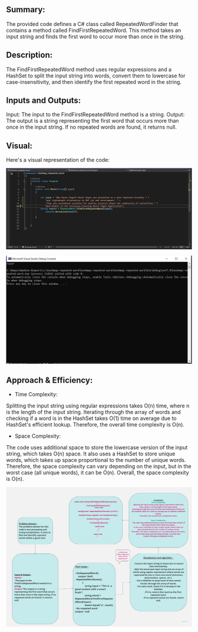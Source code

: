 ## Summary:
The provided code defines a C# class called RepeatedWordFinder that contains a method called FindFirstRepeatedWord. This method takes an input string and finds the first word to occur more than once in the string.

## Description:
The FindFirstRepeatedWord method uses regular expressions and a HashSet to split the input string into words, convert them to lowercase for case-insensitivity, and then identify the first repeated word in the string.

## Inputs and Outputs:

Input: The input to the FindFirstRepeatedWord method is a string.
Output: The output is a string representing the first word that occurs more than once in the input string. If no repeated words are found, it returns null.
## Visual:
Here's a visual representation of the code:

![](./CC31.PNG)


![](./cc31-2.PNG)
## Approach & Efficiency:
- Time Complexity:

Splitting the input string using regular expressions takes O(n) time, where n is the length of the input string.
Iterating through the array of words and checking if a word is in the HashSet takes O(1) time on average due to HashSet's efficient lookup.
Therefore, the overall time complexity is O(n).
- Space Complexity:

The code uses additional space to store the lowercase version of the input string, which takes O(n) space.
It also uses a HashSet to store unique words, which takes up space proportional to the number of unique words.
Therefore, the space complexity can vary depending on the input, but in the worst case (all unique words), it can be O(n).
Overall, the space complexity is O(n).

![](./cc31-3.jpg)
